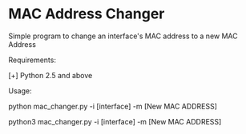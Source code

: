 # MAC Address Changer

Simple program to change an interface's MAC address to a new MAC Address

Requirements:

[+]  Python 2.5 and above

Usage:

python mac_changer.py -i [interface] -m [New MAC ADDRESS]

python3 mac_changer.py -i [interface] -m [New MAC ADDRESS]

